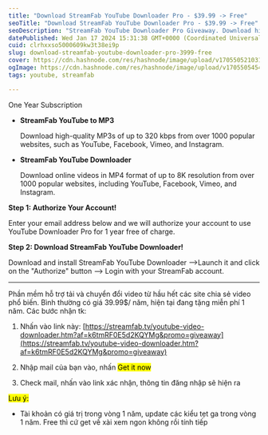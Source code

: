 ```yaml
---
title: "Download StreamFab YouTube Downloader Pro - $39.99 -> Free"
seoTitle: "Download StreamFab YouTube Downloader Pro - $39.99 -> Free"
seoDescription: "StreamFab YouTube Downloader Pro Giveaway. Download high-quality MP3s of up to 320 kbps from over 1000 popular websites, such as YouTube, Facebook, Vimeo"
datePublished: Wed Jan 17 2024 15:31:38 GMT+0000 (Coordinated Universal Time)
cuid: clrhxxso5000609kw3t38ei9p
slug: download-streamfab-youtube-downloader-pro-3999-free
cover: https://cdn.hashnode.com/res/hashnode/image/upload/v1705505210316/dd6c39e0-74a5-4456-b4cd-dbfdda2cd1cf.png
ogImage: https://cdn.hashnode.com/res/hashnode/image/upload/v1705505454756/68b1ba3f-cec5-4297-944e-09cc16313ba6.png
tags: youtube, streamfab

---
```


One Year Subscription

* **StreamFab YouTube to MP3**
    
    Download high-quality MP3s of up to 320 kbps from over 1000 popular websites, such as YouTube, Facebook, Vimeo, and Instagram.
    
* **StreamFab YouTube Downloader**
    
    Download online videos in MP4 format of up to 8K resolution from over 1000 popular websites, including YouTube, Facebook, Vimeo, and Instagram.
    

**Step 1: Authorize Your Account!**

Enter your email address below and we will authorize your account to use YouTube Downloader Pro for 1 year free of charge.

**Step 2: Download StreamFab YouTube Downloader!**

Download and install StreamFab YouTube Downloader –&gt;Launch it and click on the "Authorize" button –&gt; Login with your StreamFab account.

---

Phần mềm hỗ trợ tải và chuyển đổi video từ hầu hết các site chia sẻ video phổ biến. Bình thường có giá 39.99$/ năm, hiện tại đang tặng miễn phí 1 năm. Các bước nhận tk:

1. Nhấn vào link này: [https://streamfab.tv/youtube-video-downloader.htm?af=k6tmRF0E5d2KQYMg&promo=giveaway](https://streamfab.tv/youtube-video-downloader.htm?af=k6tmRF0E5d2KQYMg&promo=giveaway)
    
2. Nhập mail của bạn vào, nhấn <mark>Get it now</mark>
    
3. Check mail, nhấn vào link xác nhận, thông tin đăng nhập sẽ hiện ra
    

<mark>Lưu ý:</mark>

* Tài khoản có giá trị trong vòng 1 năm, update các kiểu tẹt ga trong vòng 1 năm. Free thì cứ get về xài xem ngon không rồi tính tiếp